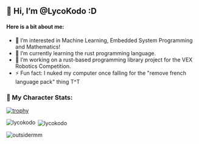 ## 👋 Hi, I’m @LycoKodo :D
#### Here is a bit about me: 

- 👀 I’m interested in Machine Learning, Embedded System Programming and Mathematics!
- 🌱 I’m currently learning the rust programming language.
- 💞️ I’m working on a rust-based programming library project for the VEX Robotics Competition.
- ⚡ Fun fact: I nuked my computer once falling for the "remove french language pack" thing T^T

### 👾 My Character Stats:
  
[![trophy](https://github-profile-trophy.vercel.app/?username=lycokodo)](https://github.com/ryo-ma/github-profile-trophy)

<p><img align="left" src="https://github-readme-stats.vercel.app/api/top-langs?username=lycokodo&show_icons=true&locale=en&layout=compact" alt="lycokodo" /></p>

<p>&nbsp;<img align="center" src="https://github-readme-stats.vercel.app/api?username=lycokodo&show_icons=true&locale=en" alt="lycokodo" /></p>

<p><img align="center" src="https://github-readme-streak-stats.herokuapp.com/?user=lycokodo&" alt="outsidermm" /></p>
<!---
LycoKodo/LycoKodo is a ✨ special ✨ repository because its `README.md` (this file) appears on your GitHub profile.
You can click the Preview link to take a look at your changes.
--->
